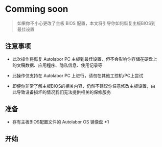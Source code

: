 # Comming soon

> 如果你不小心更改了主板 BIOS 配置，本文将引导你如何恢复主板BIOS到最佳设置

## 注意事项

* 此次操作将恢复 Autolabor PC 主板到最佳设置，但不会影响你存储在硬盘上的文稿数据、应用程序、隐私信息、使用记录等

* 此操作仅支持在 Autolabor PC 上进行，请勿在其他工控机/PC上尝试

* 即便你非常了解主板BIOS的相关内容，仍然不建议你任意修改主板设置，由此导致设备损坏的情况我们无法提供相关的保修服务

## 准备

* 存有主板BIOS配置文件的 Autolabor OS 镜像盘 *1

## 开始

